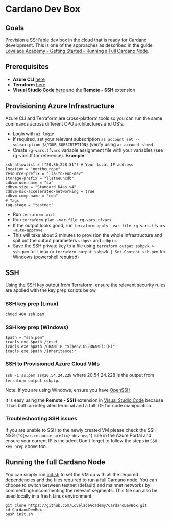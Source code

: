 # Cardano Dev Box 

## Goals
Provision a SSH'able dev box in the cloud that is ready for Cardano development. This is one of the approaches as described in the guide [Lovelace Academy - Getting Started - Running a Full Cardano Node](https://learn.lovelace.academy/getting-started/running-a-full-node/).

## Prerequisites
 - **Azure CLI** [here](https://docs.microsoft.com/en-us/cli/azure/install-azure-cli-windows?view=azure-cli-latest#install-or-update)
 - **Terraform** [here](https://www.terraform.io/downloads.html)
 - **Visual Studio Code** [here](https://code.visualstudio.com/download) and the **Remote - SSH** extension 

## Provisioning Azure Infrastructure
Azure CLI and Terraform are cross-platform tools so you can run the same commands across different CPU architectures and OS's.
 - Login with `az login`
 - If required, set your relevant subscription `az account set --subscription ${YOUR_SUBSCRIPTION}` (verify using `az account show`)
 - Create `rg-vars.tfvars` variable assignment file with your variables (see rg-vars.tf for reference). **Example**:
 ```
ssh-allowlist = ["20.86.228.51"] # Your local IP address
location = "northeurope"
resource-prefix = "lla-tn-eun-dev"
storage-prefix = "llatneuncdb"
cdbvm-username = "sa"
cdbvm-size = "Standard_D4as_v4"
cdbvm-nic-accelerated-networking = true
cdbvm-comp-name = "cdb"
# Tags
tag-stage = "testnet"
 ```
 - Run `terraform init`
 - Run `terraform plan -var-file rg-vars.tfvars`
 - If the output looks good, run `terraform apply -var-file rg-vars.tfvars -auto-approve`
 - This will take about 2 minutes to provision the whole infrastructure and spit out the output parameters `sshpvk` and `cdbpip`.
 - Save the SSH private key to a file using `terraform output sshpvk > ssh.pem` for Linux or `terraform output sshpvk | Set-Content ssh.pem` for Windows (powershell required)

## SSH 
Using the SSH key output from Terraform, ensure the relevant security rules are applied with the key prep scripts below.
 
### SSH key prep (Linux)
`chmod 400 ssh.pem`

### SSH key prep (Windows)
```
$path = "ssh.pem"
icacls.exe $path /reset
icacls.exe $path /GRANT:R "$($env:USERNAME):(R)"
icacls.exe $path /inheritance:r
```

### SSH to Provisioned Azure Cloud VMs
`ssh -i ss.pem ss@20.54.24.228` where 20.54.24.228 is the output from `terraform output cdbpip`.

Note: If you are using Windows, ensure you have [OpenSSH](https://www.howtogeek.com/336775/how-to-enable-and-use-windows-10s-built-in-ssh-commands/) 

It is easy using the **Remote - SSH** extension in [Visual Studio Code](https://code.visualstudio.com/download) because it has both an integrated terminal and a full IDE for code manipulation.

### Troubleshooting SSH issues
If you are unable to SSH to the newly created VM please check the SSH NSG (`"${var.resource-prefix}-dev-nsg"`) rule in the Azure Portal and ensure your current IP is included. Don't forget to follow the steps in `SSH key prep` above too.

## Running the full Cardano Node
You can simply run [init.sh](./init.sh) to set the VM up with all the required dependencies and the files required to run a full Cardano node. You can choose to switch between testnet (default) and mainnet networks by commenting/uncommenting the relevant segments. This file can also be used locally in a fresh Linux environment. 
```
git clone https://github.com/LovelaceAcademy/CardanoDevBox.git
cd CardanoDevBox
bash init.sh
```
